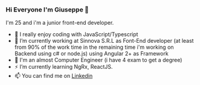 ### Hi Everyone I'm Giuseppe 👋
I'm 25 and i'm a junior front-end developer.
- 🌱 I really enjoy coding with JavaScript/Typescript 
- 🔭 I’m currently working at Sinnova S.R.L as Font-End developer (at least from 90% of the work time in the remaining time i'm working on Backend using c# or node.js) using Angular 2+ as Framework
- 🌱 I'm an almost Computer Engineer (i have 4 exam to get a degree)
- ⚡ I’m currently learning NgRx, ReactJS.
- 📫 You can find me on [Linkedin](https://www.linkedin.com/in/giuseppe-petriccione-28119a1a1/)
